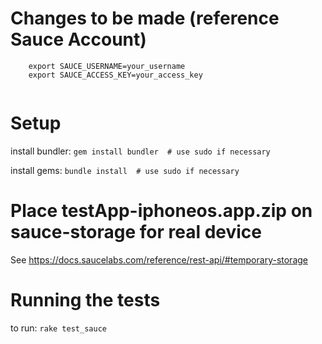 # Changes to be made (reference Sauce Account)

```
	export SAUCE_USERNAME=your_username
	export SAUCE_ACCESS_KEY=your_access_key
	
```

# Setup
install bundler: `gem install bundler  # use sudo if necessary`

install gems: `bundle install  # use sudo if necessary`

# Place testApp-iphoneos.app.zip on sauce-storage for real device
See https://docs.saucelabs.com/reference/rest-api/#temporary-storage

# Running the tests
to run: `rake test_sauce`